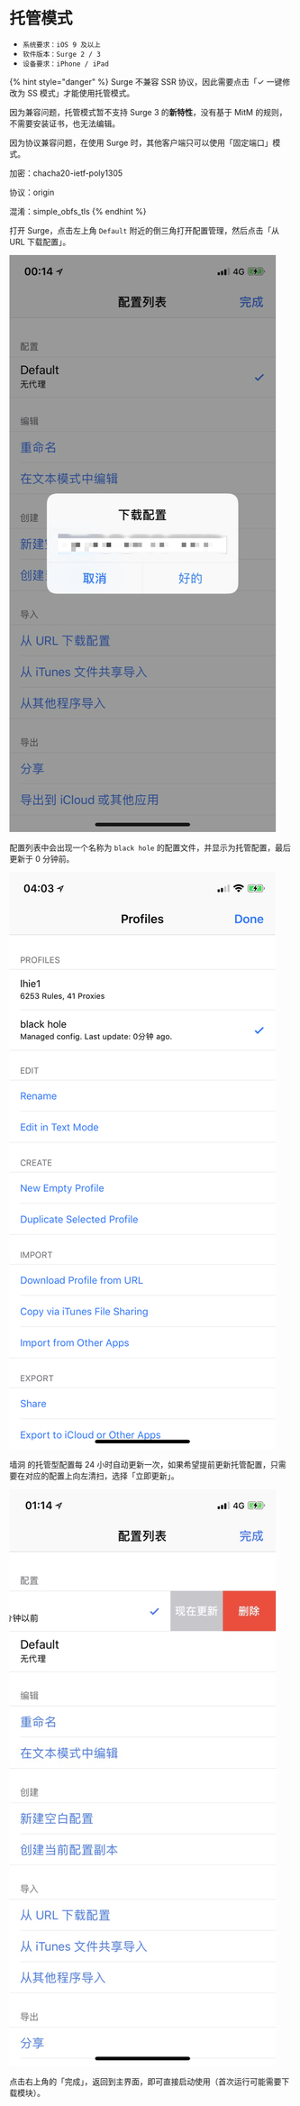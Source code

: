 # 托管模式

* `系统要求：iOS 9 及以上`
* `软件版本：Surge 2 / 3`
* `设备要求：iPhone / iPad`



{% hint style="danger" %}
Surge 不兼容 SSR 协议，因此需要点击「✓ 一键修改为 SS 模式」才能使用托管模式。

因为兼容问题，托管模式暂不支持 Surge 3 的**新特性**，没有基于 MitM 的规则，不需要安装证书，也无法编辑。

因为协议兼容问题，在使用 Surge 时，其他客户端只可以使用「固定端口」模式。

加密：chacha20-ietf-poly1305

协议：origin

混淆：simple\_obfs\_tls
{% endhint %}





打开 Surge，点击左上角 `Default` 附近的倒三角打开配置管理，然后点击「从 URL 下载配置」。

![](../../../.gitbook/assets/odj2v.jpg)

配置列表中会出现一个名称为 `black hole` 的配置文件，并显示为托管配置，最后更新于 0 分钟前。

![](../../../.gitbook/assets/img_2b2eb71fd002-1.jpeg)

墙洞 的托管型配置每 24 小时自动更新一次，如果希望提前更新托管配置，只需要在对应的配置上向左清扫，选择「立即更新」。

![](../../../.gitbook/assets/image%20%287%29.png)

点击右上角的「完成」，返回到主界面，即可直接启动使用（首次运行可能需要下载模块）。

